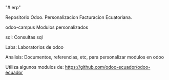 "# erp" 

Repositorio Odoo. 
Personalizacion Facturacion Ecuatoriana.


odoo-campus
Modulos personalizados

sql:
Consultas sql 

Labs:
Laboratorios de odoo

Analisis:
Documentos, referencias, etc, para personalizar modulos en odoo


Utiliza algunos modulos de:
https://github.com/odoo-ecuador/odoo-ecuador
